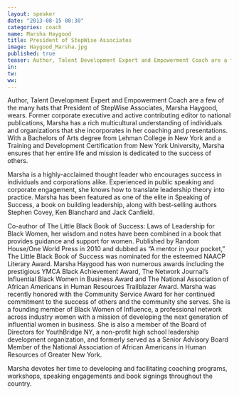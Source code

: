 ```yaml
---
layout: speaker
date: "2013-08-15 08:30"
categories: coach
name: Marsha Haygood
title: President of StepWise Associates
image: Haygood_Marsha.jpg
published: true
teaser: Author, Talent Development Expert and Empowerment Coach are a few of the many hats that President of StepWise Associates, Marsha Haygood, wears.
in:
tw:
ww: 
---
```

Author, Talent Development Expert and Empowerment Coach are a few of the many hats that President of StepWise Associates, Marsha Haygood, wears. Former corporate executive and active contributing editor to national publications, Marsha has a rich multicultural understanding of individuals and organizations that she incorporates in her coaching and presentations. With a Bachelors of Arts degree from Lehman College in New York and a Training and Development Certification from New York University, Marsha ensures that her entire life and mission is dedicated to the success of others.

Marsha is a highly-acclaimed thought leader who encourages success in individuals and corporations alike. Experienced in public speaking and corporate engagement, she knows how to translate leadership theory into practice. Marsha has been featured as one of the elite in Speaking of Success, a book on building leadership, along with best-selling authors Stephen Covey, Ken Blanchard and Jack Canfield.

Co-author of The Little Black Book of Success: Laws of Leadership for Black Women, her wisdom and notes have been combined in a book that provides guidance and support for women. Published by Random House/One World Press in 2010 and dubbed as “A mentor in your pocket,” The Little Black Book of Success was nominated for the esteemed NAACP Literary Award.
Marsha Haygood has won numerous awards including the prestigious YMCA Black Achievement Award, The Network Journal’s Influential Black Women in Business Award and The National Association of African Americans in Human Resources Trailblazer Award. Marsha was recently honored with the Community Service Award for her continued commitment to the success of others and the community she serves. She is a founding member of Black Women of Influence, a professional network across industry women with a mission of developing the next generation of influential women in business. She is also a member of the Board of Directors for YouthBridge NY, a non-profit high school leadership development organization, and formerly served as a Senior Advisory Board Member of the National Association of African Americans in Human Resources of Greater New York.

Marsha devotes her time to developing and facilitating coaching programs, workshops, speaking engagements and book signings throughout the country.